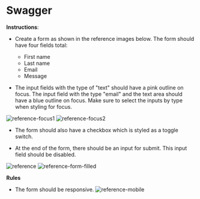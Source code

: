 # Swagger

**Instructions**: 

* Create a form as shown in the reference images below. The form should have four fields total:
    * First name
    * Last name
    * Email
    * Message

* The input fields with the type of "text" should have a pink outline on focus. The input field with the type "email" and the text area should have a blue outline on focus. Make sure to select the inputs by type when styling for focus. 

![reference-focus1](/images/form-focus1.png)
![reference-focus2](/images/form-focus2.png)

* The form should also have a checkbox which is styled as a toggle switch. 

* At the end of the form, there should be an input for submit. This input field should be disabled.

![reference](/images/form-reference.png)
![reference-form-filled](/images/form-filled.png)

**Rules**
* The form should be responsive. 
![reference-mobile](/images/mobile.png)


